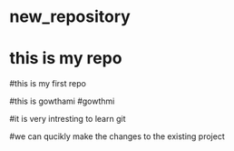 # new_repository
<h1>this is my repo</h1>
#this is my first repo

#this is gowthami
#gowthmi

#it is very intresting to learn git

#we can  qucikly make the changes to the existing project
